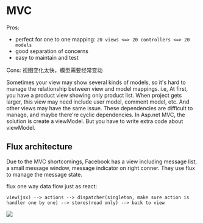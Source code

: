 # MVC

Pros:

* perfect for one to one mapping: `20 views <=> 20 controllers <=> 20 models`
* good separation of concerns
* easy to maintain and test

Cons: 视图变化太快，模型需要经常变动

Sometimes your view may show several kinds of models, so it's hard to manage the relationship between view and model mappings. i.e, At first, you have a product view showing only product list. When project gets larger, this view may need include user model, comment model, etc. And other views may have the same issue. These dependencies are difficult to manage, and maybe there're cyclic dependencies. In Asp.net MVC, the solution is create a viewModel. But you have to write extra code about viewModel.

## Flux architecture

Due to the MVC shortcomings, Facebook has a view including message list, a small message window, message indicator on right conner. They use flux to manage the message state.

flux one way data flow just as react:

`view(jsx) --> actions --> dispatcher(singleton, make sure action is handler one by one) --> stores(read only) --> back to view`

<img src="http://om1o84p1p.bkt.clouddn.com/flux.png"  />

